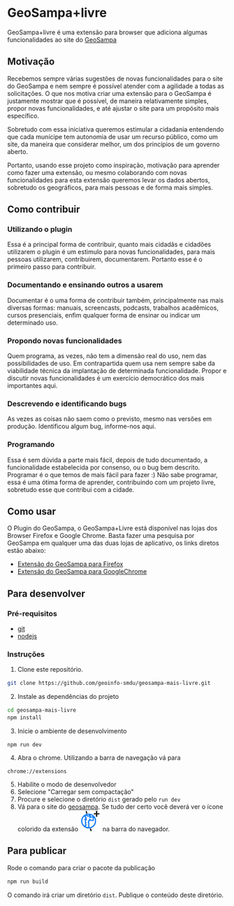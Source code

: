 # GeoSampa+livre

GeoSampa+livre é uma extensão para browser que adiciona algumas funcionalidades ao site do [GeoSampa](http://geosampa.prefeitura.sp.gov.br)

## Motivação

Recebemos sempre várias sugestões de novas funcionalidades para o site do GeoSampa e nem sempre é possível atender com a agilidade a todas as solicitações. O que nos motiva criar uma extensão para o GeoSampa é justamente mostrar que é possível, de maneira relativamente simples, propor novas funcionalidades, e até ajustar o site para um propósito mais específico.

Sobretudo com essa iniciativa queremos estimular a cidadania entendendo que cada munícipe tem autonomia de usar um recurso público, como um site, da maneira que considerar melhor, um dos princípios de um governo aberto.

Portanto, usando esse projeto como inspiração, motivação para aprender como fazer uma extensão, ou mesmo colaborando com novas funcionalidades para esta extensão queremos levar os dados abertos, sobretudo os geográficos, para mais pessoas e de forma mais simples.

## Como contribuir

### Utilizando o plugin
Essa é a principal forma de contribuir, quanto mais cidadãs e cidadões utilizarem o plugin é um estimulo para novas funcionalidades, para mais pessoas utilizarem, contribuirem, documentarem. Portanto esse é o primeiro passo para contribuir.

### Documentando e ensinando outros a usarem
Documentar é o uma forma de contribuir também, principalmente nas mais diversas formas: manuais, screencasts, podcasts, trabalhos acadêmicos, cursos presenciais, enfim qualquer forma de ensinar ou indicar um determinado uso.

### Propondo novas funcionalidades
Quem programa, as vezes, não tem a dimensão real do uso, nem das possibilidades de uso. Em contrapartida quem usa nem sempre sabe da viabilidade técnica da implantação de determinada funcionalidade. Propor e discutir novas funcionalidades é um exercício democrático dos mais importantes aqui. 

### Descrevendo e identificando bugs
As vezes as coisas não saem como o previsto, mesmo nas versões em produção. Identificou algum bug, informe-nos aqui.

### Programando
Essa é sem dúvida a parte mais fácil, depois de tudo documentado, a funcionalidade estabelecida por consenso, ou o bug bem descrito. Programar é o que temos de mais fácil para fazer :) Não sabe programar, essa é uma ótima forma de aprender, contribuindo com um projeto livre, sobretudo esse que contribui com a cidade.

## Como usar

O Plugin do GeoSampa, o GeoSampa+Livre está disponível nas lojas dos Browser Firefox e Google Chrome. Basta fazer uma pesquisa por GeoSampa em qualquer uma das duas lojas de aplicativo, os links diretos estão abaixo:

- [Extensão do GeoSampa para Firefox](https://addons.mozilla.org/pt-BR/firefox/addon/geosampa-livre/)
- [Extensão do GeoSampa para GoogleChrome](https://chrome.google.com/webstore/detail/geosampa%2Blivre/blodiljgmokaioebejlhlmniiafddmbk)

## Para desenvolver
### Pré-requisitos
 - [git](https://git-scm.com/downloads)
 - [nodejs](https://nodejs.org/en/download)

### Instruções
1. Clone este repositório.

```bash
git clone https://github.com/geoinfo-smdu/geosampa-mais-livre.git
```

2. Instale as dependências do projeto
```bash
cd geosampa-mais-livre
npm install
```
3. Inicie o ambiente de desenvolvimento
```
npm run dev
```

4. Abra o chrome. Utilizando a barra de navegação vá para

```chrome
chrome://extensions
```
5. Habilite o modo de desenvolvedor
6. Selecione "Carregar sem compactação" 
7. Procure e selecione o diretório `dist` gerado pelo `run dev`
5. Vá para o site do [geosampa](http://geosampa.prefeitura.sp.gov.br/PaginasPublicas/_SBC.aspx). Se tudo der certo você deverá ver o ícone colorido da extensão ![icone](./src/icons/geosampa-mais-48px.png) na barra do navegador.


## Para publicar

Rode o comando para criar o pacote da publicação

```bash
npm run build
```

O comando irá criar um diretório `dist`. Publique o conteúdo deste diretório.